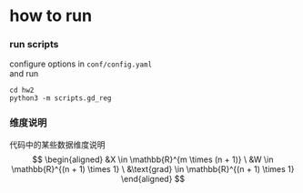 # how to run

### run scripts
configure options in ```conf/config.yaml```  
and run
```
cd hw2
python3 -m scripts.gd_reg
```
### 维度说明
代码中的某些数据维度说明
$$
\begin{aligned} &X \in \mathbb{R}^{m \times (n + 1)} \ &W \in \mathbb{R}^{(n + 1) \times 1} \ &\text{grad} \in \mathbb{R}^{(n + 1) \times 1} \end{aligned} 
$$